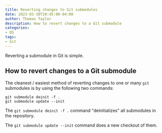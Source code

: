 ```yaml
---
title: Reverting changes to Git submodules
date: 2023-03-30T20:45:00-04:00
author: Thomas Taylor
description: How to revert changes to a Git submodule
categories:
- OS
tags:
- Git
---
```


Reverting a submodule in Git is simple.

## How to revert changes to a Git submodule

The cleanest / easiest method of reverting changes to one or many `git` submodules is by using the following two commands:

```shell
git submodule deinit -f .
git submodule update --init
```

The `git submodule deinit -f .` command "deinitializes" all submodules in the repository.

The `git submodule update --init` command does a new checkout of them.
